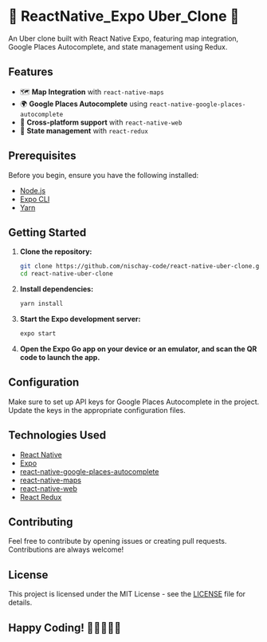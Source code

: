 # 🚗 ReactNative_Expo Uber_Clone 🚗

An Uber clone built with React Native Expo, featuring map integration, Google Places Autocomplete, and state management using Redux.

## Features

- 🗺️ **Map Integration** with `react-native-maps`
- 🌍 **Google Places Autocomplete** using `react-native-google-places-autocomplete`
- 🔄 **Cross-platform support** with `react-native-web`
- 🚀 **State management** with `react-redux`

## Prerequisites

Before you begin, ensure you have the following installed:

- [Node.js](https://nodejs.org/)
- [Expo CLI](https://docs.expo.dev/get-started/installation/)
- [Yarn](https://yarnpkg.com/)

## Getting Started

1. **Clone the repository:**

    ```bash
    git clone https://github.com/nischay-code/react-native-uber-clone.git
    cd react-native-uber-clone
    ```

2. **Install dependencies:**

    ```bash
    yarn install
    ```

3. **Start the Expo development server:**

    ```bash
    expo start
    ```

4. **Open the Expo Go app on your device or an emulator, and scan the QR code to launch the app.**

## Configuration

Make sure to set up API keys for Google Places Autocomplete in the project. Update the keys in the appropriate configuration files.

## Technologies Used

- [React Native](https://reactnative.dev/)
- [Expo](https://expo.dev/)
- [react-native-google-places-autocomplete](https://github.com/FaridSafi/react-native-google-places-autocomplete)
- [react-native-maps](https://github.com/react-native-maps/react-native-maps)
- [react-native-web](https://github.com/necolas/react-native-web)
- [React Redux](https://react-redux.js.org/)

## Contributing

Feel free to contribute by opening issues or creating pull requests. Contributions are always welcome!

## License

This project is licensed under the MIT License - see the [LICENSE](LICENSE) file for details.

## Happy Coding! 🚀👩‍💻👨‍💻

